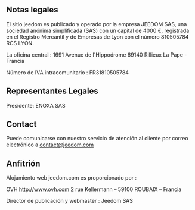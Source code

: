 ## Notas legales

El sitio jeedom es publicado y operado por la empresa JEEDOM SAS, una sociedad anónima simplificada (SAS) con un capital de 4000 €, registrada en el Registro Mercantil y de Empresas de Lyon con el número 810505784 RCS LYON.

La oficina central : 1691 Avenue de l'Hippodrome 69140 Rillieux La Pape - Francia

Número de IVA intracomunitario : FR31810505784

## Representantes Legales

Presidente: ENOXA SAS

## Contact

Puede comunicarse con nuestro servicio de atención al cliente por correo electrónico a contact@jeedom.com

## Anfitrión

Alojamiento web jeedom.com es proporcionado por :

OVH
http://www.ovh.com
2 rue Kellermann – 59100 ROUBAIX – Francia

Director de publicación y webmaster : Jeedom SAS
